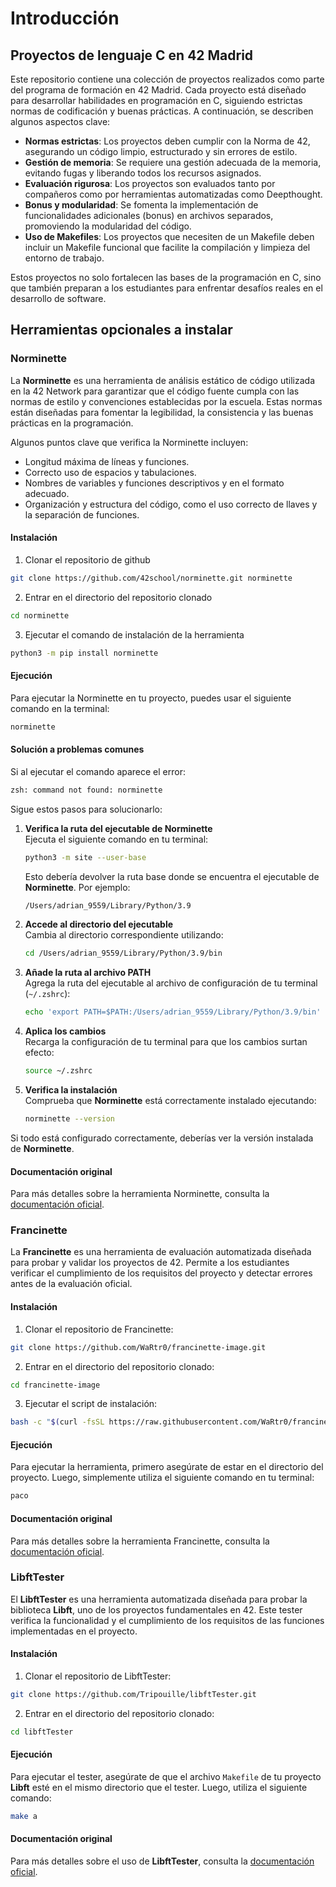 # Introducción

## Proyectos de lenguaje C en 42 Madrid

Este repositorio contiene una colección de proyectos realizados como parte del programa de formación en 42 Madrid. Cada proyecto está diseñado para desarrollar habilidades en programación en C, siguiendo estrictas normas de codificación y buenas prácticas. A continuación, se describen algunos aspectos clave:

- **Normas estrictas**: Los proyectos deben cumplir con la Norma de 42, asegurando un código limpio, estructurado y sin errores de estilo.
- **Gestión de memoria**: Se requiere una gestión adecuada de la memoria, evitando fugas y liberando todos los recursos asignados.
- **Evaluación rigurosa**: Los proyectos son evaluados tanto por compañeros como por herramientas automatizadas como Deepthought.
- **Bonus y modularidad**: Se fomenta la implementación de funcionalidades adicionales (bonus) en archivos separados, promoviendo la modularidad del código.
- **Uso de Makefiles**: Los proyectos que necesiten de un Makefile deben incluir un Makefile funcional que facilite la compilación y limpieza del entorno de trabajo.

Estos proyectos no solo fortalecen las bases de la programación en C, sino que también preparan a los estudiantes para enfrentar desafíos reales en el desarrollo de software.

## Herramientas opcionales a instalar 

### Norminette

La **Norminette** es una herramienta de análisis estático de código utilizada en la 42 Network para garantizar que el código fuente cumpla con las normas de estilo y convenciones establecidas por la escuela. Estas normas están diseñadas para fomentar la legibilidad, la consistencia y las buenas prácticas en la programación.

Algunos puntos clave que verifica la Norminette incluyen:
- Longitud máxima de líneas y funciones.
- Correcto uso de espacios y tabulaciones.
- Nombres de variables y funciones descriptivos y en el formato adecuado.
- Organización y estructura del código, como el uso correcto de llaves y la separación de funciones.

#### Instalación

1. Clonar el repositorio de github
```bash
git clone https://github.com/42school/norminette.git norminette
```

2. Entrar en el directorio del repositorio clonado
```bash
cd norminette
```

3. Ejecutar el comando de instalación de la herramienta
```bash
python3 -m pip install norminette
```

#### Ejecución

Para ejecutar la Norminette en tu proyecto, puedes usar el siguiente comando en la terminal:

```bash
norminette
```

#### Solución a problemas comunes

Si al ejecutar el comando aparece el error:
```bash
zsh: command not found: norminette
```

Sigue estos pasos para solucionarlo:

1. **Verifica la ruta del ejecutable de Norminette**  
    Ejecuta el siguiente comando en tu terminal:
    ```bash
    python3 -m site --user-base
    ```
    Esto debería devolver la ruta base donde se encuentra el ejecutable de **Norminette**. Por ejemplo:
    ```bash
    /Users/adrian_9559/Library/Python/3.9
    ```

2. **Accede al directorio del ejecutable**  
    Cambia al directorio correspondiente utilizando:
    ```bash
    cd /Users/adrian_9559/Library/Python/3.9/bin
    ```

3. **Añade la ruta al archivo PATH**  
    Agrega la ruta del ejecutable al archivo de configuración de tu terminal (`~/.zshrc`):
    ```bash
    echo 'export PATH=$PATH:/Users/adrian_9559/Library/Python/3.9/bin' >> ~/.zshrc
    ```

4. **Aplica los cambios**  
    Recarga la configuración de tu terminal para que los cambios surtan efecto:
    ```bash
    source ~/.zshrc
    ```

5. **Verifica la instalación**  
    Comprueba que **Norminette** está correctamente instalado ejecutando:
    ```bash
    norminette --version
    ```

Si todo está configurado correctamente, deberías ver la versión instalada de **Norminette**.

#### Documentación original

Para más detalles sobre la herramienta Norminette, consulta la [documentación oficial](https://github.com/42school/norminette/tree/master#readme).

### Francinette

La **Francinette** es una herramienta de evaluación automatizada diseñada para probar y validar los proyectos de 42. Permite a los estudiantes verificar el cumplimiento de los requisitos del proyecto y detectar errores antes de la evaluación oficial.

#### Instalación

1. Clonar el repositorio de Francinette:
```bash
git clone https://github.com/WaRtr0/francinette-image.git
```

2. Entrar en el directorio del repositorio clonado:
```bash
cd francinette-image
```

3. Ejecutar el script de instalación:
```bash
bash -c "$(curl -fsSL https://raw.githubusercontent.com/WaRtr0/francinette-image/master/install.sh)"
```

#### Ejecución

Para ejecutar la herramienta, primero asegúrate de estar en el directorio del proyecto. Luego, simplemente utiliza el siguiente comando en tu terminal:

```bash
paco
```

#### Documentación original

Para más detalles sobre la herramienta Francinette, consulta la [documentación oficial](https://github.com/xicodomingues/francinette/tree/master#readme).

### LibftTester

El **LibftTester** es una herramienta automatizada diseñada para probar la biblioteca **Libft**, uno de los proyectos fundamentales en 42. Este tester verifica la funcionalidad y el cumplimiento de los requisitos de las funciones implementadas en el proyecto.

#### Instalación

1. Clonar el repositorio de LibftTester:
```bash
git clone https://github.com/Tripouille/libftTester.git
```

2. Entrar en el directorio del repositorio clonado:
```bash
cd libftTester
```

#### Ejecución

Para ejecutar el tester, asegúrate de que el archivo `Makefile` de tu proyecto **Libft** esté en el mismo directorio que el tester. Luego, utiliza el siguiente comando:

```bash
make a
```

#### Documentación original

Para más detalles sobre el uso de **LibftTester**, consulta la [documentación oficial](https://github.com/Tripouille/libftTester#readme).